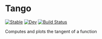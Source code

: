 # Tango

[![Stable](https://img.shields.io/badge/docs-stable-blue.svg)](https://rik-stra.github.io/Tango.jl/stable/)
[![Dev](https://img.shields.io/badge/docs-dev-blue.svg)](https://rik-stra.github.io/Tango.jl/dev/)
[![Build Status](https://github.com/rik-stra/Tango.jl/actions/workflows/CI.yml/badge.svg?branch=master)](https://github.com/rik-stra/Tango.jl/actions/workflows/CI.yml?query=branch%3Amaster)

Computes and plots the tangent of a function